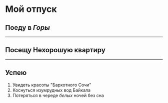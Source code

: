 # Мой отпуск

## Поеду в *Горы*

---
## Посещу **Нехорошую квартиру**

---
## Успею
1. Увидеть красоты "Бархотного Сочи"
2. Коснуться изумрудных вод Байкала
3. Потеряться в череде *белых* ночей без сна